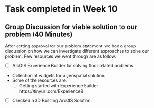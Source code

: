 # Task completed in Week 10
## Group Discussion for viable solution to our problem (40 Minutes)
After getting approval for our problem statement, we had a group discussion on how we can investigate different approaches to solve our problem. Few resources we went through are as follow:

- [ ] ArcGIS Experience Builder for solving floor related problems.
-  Collection of widgets for a geospatial solution.
-  Some of the resources are:
    - [ ] Getting started with Experience Builder https://tinyurl.com/ExperienceB
- [ ] Checked a 3D Building ArcGIS Solution.
